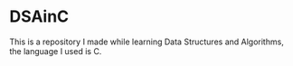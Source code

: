 # DSAinC
This is a repository I made while learning Data Structures and Algorithms, the language I used is C.
